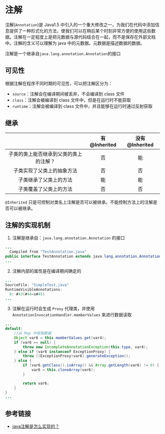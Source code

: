 # 注解

注解(`Annotation`)是 Java1.5 中引入的一个重大修改之一，为我们在代码中添加信息提供了一种形式化的方法，使我们可以在稍后某个时刻非常方便的使用这些数据。注解在一定程度上是把元数据与源代码结合在一起，而不是保存在外部文档中。注解的含义可以理解为 java 中的元数据。元数据是描述数据的数据。

注解是一个继承自`java.lang.annotation.Annotation`的接口

## 可见性

根据注解在程序不同时期的可见性，可以把注解区分为：
  - `source`：注解会在编译期间被丢弃，不会编译到 class 文件
  - `class`：注解会被编译到 class 文件中，但是在运行时不能获取
  - `runtime`：注解会被编译到 class 文件中，并且能够在运行时通过反射获取

## 继承

|  | 有@Inherited | 没有@Inherited |
|:---:|:---:|:---:|
| 子类的类上能否继承到父类的类上的注解？ | 否 | 能 |
| 子类实现了父类上的抽象方法 | 否 | 否 |
| 子类继承了父类上的方法 | 能 | 能 |
| 子类覆盖了父类上的方法 | 否 | 否 |

`@Inherited` 只是可控制对类名上注解是否可以被继承。不能控制方法上的注解是否可以被继承。

## 注解的实现机制

1. 注解是继承自：`java.lang.annotation.Annotation` 的接口

```java
...
  Compiled from "TestAnnotation.java"
public interface TestAnnotation extends java.lang.annotation.Annotation
...
```

2. 注解内部的属性是在编译期间确定的

```java
...
SourceFile: "SimpleTest.java"
RuntimeVisibleAnnotations:
  0: #43(#44=s#45)
...
```

3. 注解在运行时会生成 `Proxy` 代理类，并使用 `AnnotationInvocationHandler.memberValues` 来进行数据读取

```java
...
default:
    //从 Map 中获取数据
    Object var6 = this.memberValues.get(var4);
    if (var6 == null) {
        throw new IncompleteAnnotationException(this.type, var4);
    } else if (var6 instanceof ExceptionProxy) {
        throw ((ExceptionProxy)var6).generateException();
    } else {
        if (var6.getClass().isArray() && Array.getLength(var6) != 0) {
            var6 = this.cloneArray(var6);
        }

        return var6;
    }
}
...
```

## 参考链接

- [java注解是怎么实现的？](https://www.zhihu.com/question/24401191)

